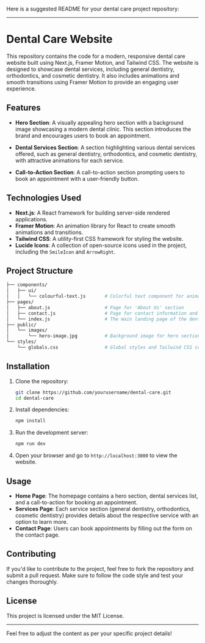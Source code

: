 Here is a suggested README for your dental care project repository:

---

# Dental Care Website

This repository contains the code for a modern, responsive dental care website built using Next.js, Framer Motion, and Tailwind CSS. The website is designed to showcase dental services, including general dentistry, orthodontics, and cosmetic dentistry. It also includes animations and smooth transitions using Framer Motion to provide an engaging user experience.

## Features

- **Hero Section**: A visually appealing hero section with a background image showcasing a modern dental clinic. This section introduces the brand and encourages users to book an appointment.
  
- **Dental Services Section**: A section highlighting various dental services offered, such as general dentistry, orthodontics, and cosmetic dentistry, with attractive animations for each service.

- **Call-to-Action Section**: A call-to-action section prompting users to book an appointment with a user-friendly button.

## Technologies Used

- **Next.js**: A React framework for building server-side rendered applications.
- **Framer Motion**: An animation library for React to create smooth animations and transitions.
- **Tailwind CSS**: A utility-first CSS framework for styling the website.
- **Lucide Icons**: A collection of open-source icons used in the project, including the `SmileIcon` and `ArrowRight`.

## Project Structure

```bash
├── components/
│   ├── ui/
│   │   └── colourful-text.js       # Colorful text component for animated text
├── pages/
│   ├── about.js                    # Page for 'About Us' section
│   ├── contact.js                  # Page for contact information and booking appointments
│   └── index.js                    # The main landing page of the dental care website
├── public/
│   └── images/
│       └── hero-image.jpg          # Background image for hero section
└── styles/
    └── globals.css                 # Global styles and Tailwind CSS configurations
```

## Installation

1. Clone the repository:

   ```bash
   git clone https://github.com/yourusername/dental-care.git
   cd dental-care
   ```

2. Install dependencies:

   ```bash
   npm install
   ```

3. Run the development server:

   ```bash
   npm run dev
   ```

4. Open your browser and go to `http://localhost:3000` to view the website.

## Usage

- **Home Page**: The homepage contains a hero section, dental services list, and a call-to-action for booking an appointment.
- **Services Page**: Each service section (general dentistry, orthodontics, cosmetic dentistry) provides details about the respective service with an option to learn more.
- **Contact Page**: Users can book appointments by filling out the form on the contact page.

## Contributing

If you'd like to contribute to the project, feel free to fork the repository and submit a pull request. Make sure to follow the code style and test your changes thoroughly.

## License

This project is licensed under the MIT License.

---

Feel free to adjust the content as per your specific project details!
